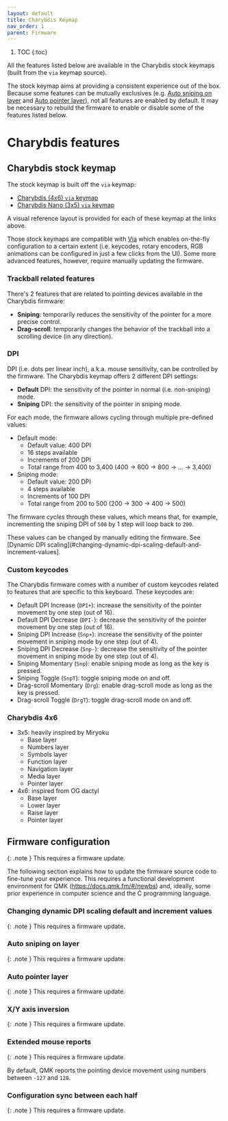 ```yaml
---
layout: default
title: Charybdis Keymap
nav_order: 1
parent: Firmware
---
```


1. TOC
{:toc}

All the features listed below are available in the Charybdis stock keymaps (built from the `via` keymap source).

The stock keymap aims at providing a consistent experience out of the box. Because some features can be mutually exclusives (e.g. [Auto sniping on layer](#auto-sniping-on-layer) and [Auto pointer layer](#auto-pointer-layer)), not all features are enabled by default. It may be necessary to rebuild the firmware to enable or disable some of the features listed below.

# Charybdis features

## Charybdis stock keymap

The stock keymap is built off the `via` keymap:

- [Charybdis (4x6) `via` keymap](https://github.com/Bastardkb/bastardkb-qmk/tree/bkb-master/keyboards/bastardkb/charybdis/4x6/keymaps/via#layout)
- [Charybdis Nano (3x5) `via` keymap](https://github.com/Bastardkb/bastardkb-qmk/tree/bkb-master/keyboards/bastardkb/charybdis/3x5/keymaps/via#layout)

A visual reference layout is provided for each of these keymap at the links above.

Those stock keymaps are compatible with [Via](https://www.caniusevia.com/) which enables on-the-fly configuration to a certain extent (i.e. keycodes, rotary encoders, RGB animations can be configured in just a few clicks from the UI). Some more advanced features, however, require manually updating the firmware.

### Trackball related features

There's 2 features that are related to pointing devices available in the Charybdis firmware:

- **Sniping**: temporarily reduces the sensitivity of the pointer for a more precise control.
- **Drag-scroll**: temporarily changes the behavior of the trackball into a scrolling device (in any direction).

### DPI

DPI (i.e. dots per linear inch), a.k.a. mouse sensitivity, can be controlled by the firmware. The Charybdis keymap offers 2 different DPI settings:

- **Default** DPI: the sensitivity of the pointer in normal (i.e. non-sniping) mode.
- **Sniping** DPI: the sensitivity of the pointer in sniping mode.

For each mode, the firmware allows cycling through multiple pre-defined values:

- Default mode:
    - Default value: 400 DPI
    - 16 steps available
    - Increments of 200 DPI
    - Total range from 400 to 3,400 (400 → 600 → 800 → … → 3,400)
- Sniping mode:
    - Default value: 200 DPI
    - 4 steps available
    - Increments of 100 DPI
    - Total range from 200 to 500 (200 → 300 → 400 → 500)

The firmware _cycles_ through these values, which means that, for example, incrementing the sniping DPI of `500` by 1 step will loop back to `200`.

These values can be changed by manually editing the firmware. See [Dynamic DPI scaling](#changing-dynamic-dpi-scaling-default-and-increment-values].

### Custom keycodes

The Charybdis firmware comes with a number of custom keycodes related to features that are specific to this keyboard. These keycodes are:

- Default DPI Increase (`DPI+`): increase the sensitivity of the pointer movement by one step (out of 16).
- Default DPI Decrease (`DPI-`): decrease the sensitivity of the pointer movement by one step (out of 16).
- Sniping DPI Increase (`Snp+`): increase the sensitivity of the pointer movement in sniping mode by one step (out of 4).
- Sniping DPI Decrease (`Snp-`): decrease the sensitivity of the pointer movement in sniping mode by one step (out of 4).
- Sniping Momentary (`Snp`): enable sniping mode as long as the key is pressed.
- Sniping Toggle (`SnpT`): toggle sniping mode on and off.
- Drag-scroll Momentary (`Drg`): enable drag-scroll mode as long as the key is pressed.
- Drag-scroll Toggle (`DrgT`): toggle drag-scroll mode on and off.

### Charybdis 4x6

- 3x5: heavily inspired by Miryoku
  - Base layer
  - Numbers layer
  - Symbols layer
  - Function layer
  - Navigation layer
  - Media layer
  - Pointer layer
- 4x6: inspired from OG dactyl
  - Base layer
  - Lower layer
  - Raise layer
  - Pointer layer

## Firmware configuration

{: .note }
This requires a firmware update.

The following section explains how to update the firmware source code to fine-tune your experience. This requires a functional development environment for QMK (https://docs.qmk.fm/#/newbs) and, ideally, some prior experience in computer science and the C programming language.

### Changing dynamic DPI scaling default and increment values

{: .note }
This requires a firmware update.

### Auto sniping on layer

{: .note }
This requires a firmware update.

### Auto pointer layer

{: .note }
This requires a firmware update.

### X/Y axis inversion

{: .note }
This requires a firmware update.

### Extended mouse reports

{: .note }
This requires a firmware update.

By default, QMK reports the pointing device movement using numbers between `-127` and `128`.

### Configuration sync between each half

{: .note }
This requires a firmware update.
